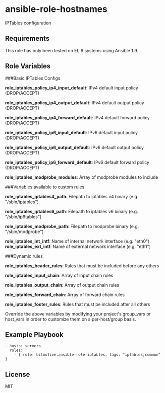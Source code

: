 ansible-role-hostnames
=========

IPTables configuration

Requirements
------------

This role has only been tested on EL 6 systems using Ansible 1.9.

Role Variables
--------------

###Basic IPTables Configs

__role_iptables_policy_ip4_input_default__: IPv4 default input policy (DROP/ACCEPT)

__role_iptables_policy_ip4_output_default__: IPv4 default output policy (DROP/ACCEPT) 

__role_iptables_policy_ip4_forward_default__: IPv4 default forward policy (DROP/ACCEPT)

__role_iptables_policy_ip6_input_default__: IPv6 default input policy (DROP/ACCEPT)

__role_iptables_policy_ip6_output_default__: IPv6 default output policy (DROP/ACCEPT) 

__role_iptables_policy_ip6_forward_default__: IPv6 default forward policy (DROP/ACCEPT)

__role_iptables_modprobe_modules__: Array of modprobe modules to include

###Variables available to custom rules

__role_iptables_iptables4_path__: Filepath to iptables v4 binary (e.g. "/sbin/iptables")

__role_iptables_iptables6_path__: Filepath to iptables v6 binary (e.g. "/sbin/ip6tables")

__role_iptables_modprobe_path__: Filepath to modprobe binary (e.g. "/sbin/modprobe")

__role_iptables_int_intf__: Name of internal network interface (e.g. "eth0")
__role_iptables_ext_intf__: Name of external network interface (e.g. "eth1")

###Dynamic rules

__role_iptables_header_rules__: Rules that must be included before any others

__role_iptables_input_chain__: Array of input chain rules

__role_iptables_output_chain__: Array of output chain rules

__role_iptables_forward_chain__: Array of forward chain rules

__role_iptables_footer_rules__: Rules that must be included after all others

Override the above variables by modifying your project's group_vars or host_vars in order to customize them on a per-host/group basis.

Example Playbook
----------------

```
- hosts: servers
  roles:
    - { role: bitmotive.ansible-role-iptables, tags: "iptables,common" }
```

License
-------

MIT
